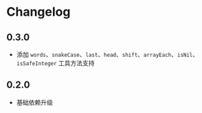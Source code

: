 # Changelog

## 0.3.0
* 添加 `words`、`snakeCase`、`last`、`head`、`shift`、`arrayEach`、`isNil`、`isSafeInteger` 工具方法支持

## 0.2.0

* 基础依赖升级
